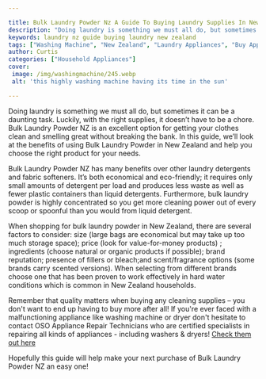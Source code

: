 ```yaml
---

title: Bulk Laundry Powder Nz A Guide To Buying Laundry Supplies In New Zealand
description: "Doing laundry is something we must all do, but sometimes it can be a daunting task. Luckily, with the right supplies, it doesn’t h...continue on"
keywords: laundry nz guide buying laundry new zealand
tags: ["Washing Machine", "New Zealand", "Laundry Appliances", "Buy Appliance", "Appliance Guide"]
author: Curtis
categories: ["Household Appliances"]
cover: 
 image: /img/washingmachine/245.webp
 alt: 'this highly washing machine having its time in the sun'

---
```


Doing laundry is something we must all do, but sometimes it can be a daunting task. Luckily, with the right supplies, it doesn’t have to be a chore. Bulk Laundry Powder NZ is an excellent option for getting your clothes clean and smelling great without breaking the bank. In this guide, we’ll look at the benefits of using Bulk Laundry Powder in New Zealand and help you choose the right product for your needs.

Bulk Laundry Powder NZ has many benefits over other laundry detergents and fabric softeners. It’s both economical and eco-friendly; it requires only small amounts of detergent per load and produces less waste as well as fewer plastic containers than liquid detergents. Furthermore, bulk laundry powder is highly concentrated so you get more cleaning power out of every scoop or spoonful than you would from liquid detergent. 

When shopping for bulk laundry powder in New Zealand, there are several factors to consider: size (large bags are economical but may take up too much storage space); price (look for value-for-money products) ; ingredients (choose natural or organic products if possible); brand reputation; presence of fillers or bleach;and scent/fragrance options (some brands carry scented versions). When selecting from different brands choose one that has been proven to work effectively in hard water conditions which is common in New Zealand households. 

Remember that quality matters when buying any cleaning supplies – you don't want to end up having to buy more after all! If you're ever faced with a malfunctioning appliance like washing machine or dryer don't hesitate to contact OSO Appliance Repair Technicians who are certified specialists in repairing all kinds of appliances - including washers & dryers! [Check them out here](./pages/appliance-repair-technicians/) 

 Hopefully this guide will help make your next purchase of Bulk Laundry Powder NZ an easy one!
